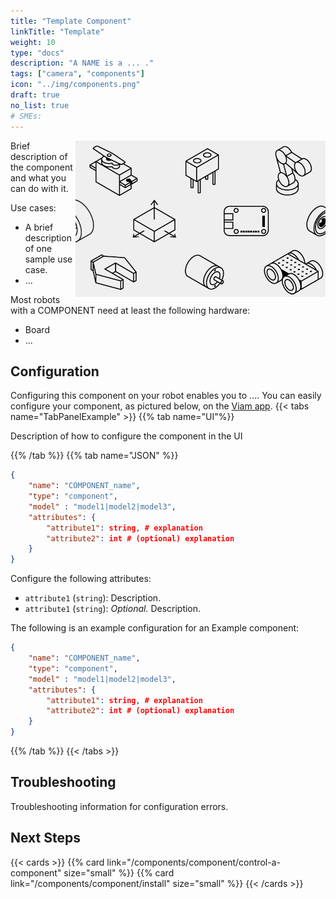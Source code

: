 ```yaml
---
title: "Template Component"
linkTitle: "Template"
weight: 10
type: "docs"
description: "A NAME is a ... ."
tags: ["camera", "components"]
icon: "../img/components.png"
draft: true
no_list: true
# SMEs:
---
```


<img src="../../img/components.png"  style="float:right" alt="Component picture" width="400" />

Brief description of the component and what you can do with it.

Use cases:

- A brief description of one sample use case.
- ...

Most robots with a COMPONENT need at least the following hardware:

- Board
- ...

## Configuration

Configuring this component on your robot enables you to ....
You can easily configure your component, as pictured below, on the [Viam app](https://app.viam.com/).
{{< tabs name="TabPanelExample" >}}
{{% tab name="UI"%}}

Description of how to configure the component in the UI

{{% /tab %}}
{{% tab name="JSON" %}}

```json
{
    "name": "COMPONENT_name",
    "type": "component",
    "model" : "model1|model2|model3",
    "attributes": {
        "attribute1": string, # explanation
        "attribute2": int # (optional) explanation
    }
}
```

Configure the following attributes:

- `attribute1` (`string`): Description.
- `attribute1` (`string`): *Optional.* Description.

The following is an example configuration for an Example component:

```json
{
    "name": "COMPONENT_name",
    "type": "component",
    "model" : "model1|model2|model3",
    "attributes": {
        "attribute1": string, # explanation
        "attribute2": int # (optional) explanation
    }
}
```

{{% /tab %}}
{{< /tabs >}}

## Troubleshooting

Troubleshooting information for configuration errors.

## Next Steps

{{< cards >}}
    {{% card link="/components/component/control-a-component" size="small" %}}
    {{% card link="/components/component/install" size="small" %}}
{{< /cards >}}
